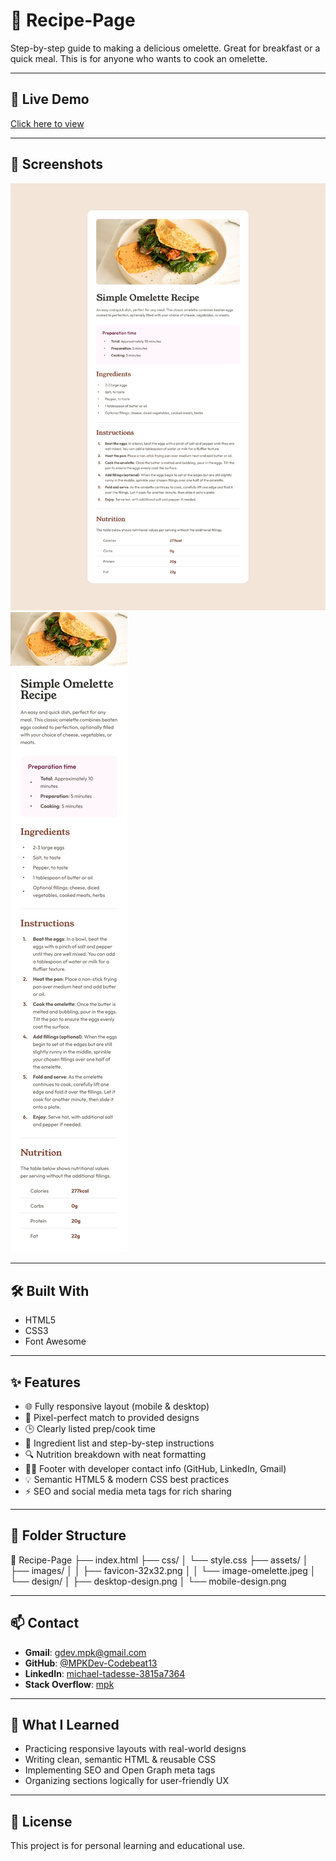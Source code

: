 # 🎯 Recipe-Page

Step-by-step guide to making a delicious omelette. Great for breakfast or a quick meal. This is for anyone who wants to cook an omelette.

---

## 🔗 Live Demo

[Click here to view](https://mpk-recipe.netlify.app)

---

## 📸 Screenshots

![Screenshot 1](./design/desktop-design.jpg)  
![Screenshot 2](./design/mobile-design.jpg)

---

## 🛠️ Built With

- HTML5  
- CSS3  
- Font Awesome

---

## ✨ Features

- 🌐 Fully responsive layout (mobile & desktop)  
- 📱 Pixel-perfect match to provided designs  
- 🕒 Clearly listed prep/cook time  
- 🧂 Ingredient list and step-by-step instructions  
- 🔍 Nutrition breakdown with neat formatting  
- 🧑‍💻 Footer with developer contact info (GitHub, LinkedIn, Gmail)  
- 💡 Semantic HTML5 & modern CSS best practices  
- ⚡ SEO and social media meta tags for rich sharing

---

## 📂 Folder Structure

📁 Recipe-Page
├── index.html
├── css/
│ └── style.css
├── assets/
│ ├── images/
│ │ ├── favicon-32x32.png
│ │ └── image-omelette.jpeg
│ └── design/
│ ├── desktop-design.png
│ └── mobile-design.png

---

## 📫 Contact

- **Gmail**: [gdev.mpk@gmail.com](mailto:gdev.mpk@gmail.com)  
- **GitHub**: [@MPKDev-Codebeat13](https://github.com/MPKDev-Codebeat13)  
- **LinkedIn**: [michael-tadesse-3815a7364](https://www.linkedin.com/in/michael-tadesse-3815a7364)  
- **Stack Overflow**: [mpk](https://stackoverflow.com/users/youruserid)

---

## 🧠 What I Learned

- Practicing responsive layouts with real-world designs  
- Writing clean, semantic HTML & reusable CSS  
- Implementing SEO and Open Graph meta tags  
- Organizing sections logically for user-friendly UX

---

## 📜 License

This project is for personal learning and educational use.
